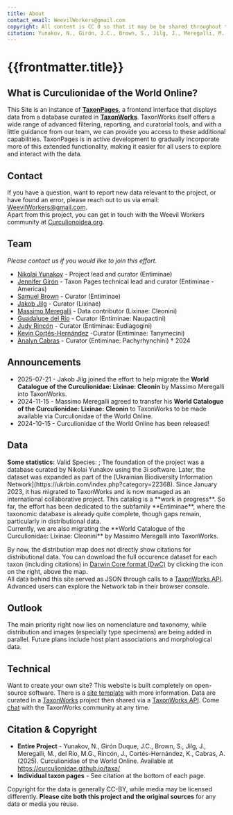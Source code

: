 ```yaml
---
title: About
contact_email: WeevilWorkers@gmail.com
copyright: All content is CC 0 so that it may be be shared throughout the world.
citation: Yunakov, N., Girón, J.C., Brown, S., Jilg, J., Meregalli, M., del Río, M.G., Rincón, J., Cortés-Hernández, K., Cabras, A. (2025) Available at [https://curculionidae.github.io/taxonpages/#/](https://curculionidae.github.io/taxonpages/#/) 
---
```


# {{frontmatter.title}}

## What is Curculionidae of the World Online?
This Site is an instance of <strong>[TaxonPages](https://github.com/SpeciesFileGroup/taxonpages)</strong>, a frontend interface that displays data from a database curated in <strong>[TaxonWorks](https://taxonworks.org/)</strong>.
TaxonWorks itself offers a wide range of advanced filtering, reporting, and curatorial tools, 
and with a little guidance from our team, we can provide you access to these additional capabilities. 
TaxonPages is in active development to gradually incorporate more of this extended functionality, 
making it easier for all users to explore and interact with the data.

## Contact

If you have a question, want to report new data relevant to the project, or have found an error, please reach out to us via email: <a href="mailto:WeevilWorkers@gmail.com" style="text-decoration: underline;">WeevilWorkers@gmail.com</a>.<br>
Apart from this project, you can get in touch with the Weevil Workers community at [Curculionoidea.org](https://www.curculionoidea.org/home).

## Team
 _Please contact us if you would like to join this effort._

* [Nikolai Yunakov](https://orcid.org/0000-0002-0824-7804) - Project lead and curator (Entiminae)
* [Jennifer Girón](https://orcid.org/0000-0002-0851-6883) - Taxon Pages technical lead and curator (Entiminae - Americas)
* [Samuel Brown](https://orcid.org/0000-0001-7112-421X) - Curator (Entiminae)
* [Jakob Jilg](https://orcid.org/0000-0002-9910-4146) - Curator (Lixinae)
* [Massimo Meregalli](https://orcid.org/0000-0001-5309-3974) - Data contributor (Lixinae: Cleonini)
* [Guadalupe del Río](https://orcid.org/0000-0001-9865-6099) - Curator (Entiminae: Naupactini)
* [Judy Rincón](https://orcid.org/0000-0002-5499-7913) - Curator (Entiminae: Eudiagogini)
* [Kevin Cortés-Hernández](https://orcid.org/0000-0002-1150-9940) -Curator (Entiminae: Tanymecini)
* [Analyn Cabras](https://orcid.org/0000-0002-0980-1651) - Curator (Entiminae: Pachyrhynchini) † 2024


## Announcements
* 2025-07-21 - Jakob Jilg joined the effort to help migrate the **World Catalogue of the Curculionidae: Lixinae: Cleonin** by Massimo Meregalli into TaxonWorks.
* 2024-11-15 - Massimo Meregalli agreed to transfer his **World Catalogue of the Curculionidae: Lixinae: Cleonin** to TaxonWorks to be made available via Curculionidae of the World Online.
* 2024-10-15 - Curculionidae of the World Online has been released!

## Data
<td colspan="6" style="text-align: center"><strong>Some statistics:</strong> Valid Species: <ValidSpeciesCount/>; <ProjectStats :data="['Taxon names', 'Collection objects', 'Project sources', 'Documents', 'Images']" class="capitalize"/></td>
The foundation of the project was a database curated by Nikolai Yunakov using the 3i software. Later, the dataset was expanded as part of the [Ukrainian Biodiversity Information Network](https://ukrbin.com/index.php?category=22368). Since January 2023, it has migrated to TaxonWorks and is now managed as an international collaborative project. This catalog is a **work in progress**. So far, the effort has been dedicated to the subfamily **Entiminae**, where the taxonomic database is already quite complete, though gaps remain, particularly in distributional data.<br>
Currently, we are also migrating the **World Catalogue of the Curculionidae: Lixinae: Cleonini** by Massimo Meregalli into TaxonWorks.<br>

By now, the distribution map does not directly show citations for distributional data. You can download the full occurence dataset for each taxon (including citations) in [Darwin Core format (DwC)](https://dwc.tdwg.org/) by clicking the icon on the right, above the map.<br>
All data behind this site served as JSON through calls to a [TaxonWorks API](https://api.taxonworks.org). Advanced users can explore the Network tab in their browser console.

## Outlook
The main priority right now lies on nomenclature and taxonomy, while distribution and images (especially type specimens) are being added in parallel. Future plans include host plant associations and morphological data.

## Technical
Want to create your own site? This website is built completely on open-source software. There is a [site template](https://github.com/SpeciesFileGroup/taxonpages) with more information. Data are curated in a [TaxonWorks](https://taxonworks.org) project then shared via a [TaxonWorks API](https://api.taxonworks.org). Come [chat](https://gitter.im/SpeciesFileGroup/taxonworks) with the TaxonWorks community at any time.

## Citation & Copyright
* **Entire Project** - Yunakov, N., Girón Duque, J.C., Brown, S., Jilg, J., Meregalli, M., del Río, M.G., Rincón, J., Cortés-Hernández, K., Cabras, A. (2025). Curculionidae of the World Online. Available at https://curculionidae.github.io/taxa/
* **Individual taxon pages** - See citation at the bottom of each page.

Copyright for the data is generally CC-BY, while media may be licensed differently. **Please cite both this project and the original sources** for any data or media you reuse.
